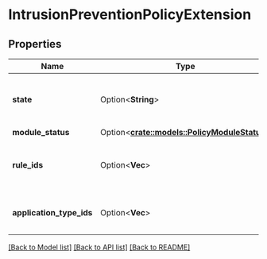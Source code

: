 # IntrusionPreventionPolicyExtension

## Properties

Name | Type | Description | Notes
------------ | ------------- | ------------- | -------------
**state** | Option<**String**> | Module state. The 'inherited' value is write-only. | [optional]
**module_status** | Option<[**crate::models::PolicyModuleStatus**](policyModuleStatus.md)> |  | [optional]
**rule_ids** | Option<**Vec<i32>**> | IDs of the assigned Intrusion Prevention rules. | [optional]
**application_type_ids** | Option<**Vec<i32>**> | IDs of the assigned Application Types. | [optional]

[[Back to Model list]](../README.md#documentation-for-models) [[Back to API list]](../README.md#documentation-for-api-endpoints) [[Back to README]](../README.md)


